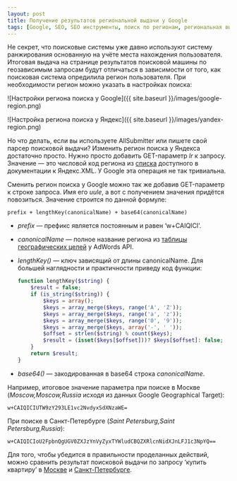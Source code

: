 ```yaml
---
layout: post
title: Получение результатов региональной выдачи у Google
tags: [Google, SEO, SEO инструменты, поиск по регионам, региональная выдача]
---
```


Не секрет, что поисковые системы уже давно используют систему ранжирования основанную на учёте места нахождения пользователя. Итоговая выдача на странице результатов поисковой машины по геозависимым запросам будут отличаться в зависимости от того, как поисковая система опредилила регион пользователя. При необходимости регион можно указать в настройках поиска:

![Настройки региона поиска у Google]({{ site.baseurl }}/images/google-region.png)

![Настройка региона поиска у Яндекс]({{ site.baseurl }}/images/yandex-region.png)

Но что делать, если вы используете AllSubmitter или пишете свой парсер поисковой выдачи? Изменить регион поиска у Яндекса достаточно просто. Нужно просто добавить GET-параметр *lr* к запросу. Значение — это числовой код региона из [списка](http://api.yandex.ru/xml/doc/dg/reference/regions.xml) доступного в документации к Яндекс.XML. У Google эта операция не так тривиальна.

Сменить регион поиска у Google можно так же добавив GET-параметр к строке запроса. Имя его *uule*, а вот с получением значения придётся повозиться. Значение строится по данной формуле:

```
prefix + lengthKey(canonicalName) + base64(canonicalName)
```

* *prefix* — префикс является постоянным и равен ‘w+CAIQICI’.

* *canonicalName* — полное название региона из [таблицы географических целей](https://developers.google.com/adwords/api/docs/appendix/geotargeting) у AdWords API.

* *lengthKey()* — ключ зависящий от длины canonicalName. Для большей наглядности и практичности приведу код функции:

  ```php
  function lengthKey($string) {
      $result = false;
      if (is_string($string)) {
          $keys = array();
          $keys = array_merge($keys, range('A', 'Z'));
          $keys = array_merge($keys, range('a', 'z'));
          $keys = array_merge($keys, range('0', '9'));
          $keys = array_merge($keys, array('-', ' '));
          $offset = strlen($string) % count($keys);
          $result = (isset($keys[$offset]))? $keys[$offset]: false;
      }
      return $result;
  }
  ```

* *base64()* — закодированная в base64 строка *canonicalName*.

Например, итоговое значение параметра при поиске в Москве (*Moscow,Moscow,Russia* исходя из данных Google Geographical Target):

```w+CAIQICIUTW9zY293LE1vc2NvdyxSdXNzaWE=```

При поиске в Санкт-Петербурге (*Saint Petersburg,Saint Petersburg,Russia*):

```w+CAIQICIoU2FpbnQgUGV0ZXJzYnVyZyxTYWludCBQZXRlcnNidXJnLFJ1c3NpYQ==```

Для того, чтобы убедится в правильности проделанных действий, можно сравнить результат поисковой выдачи по запросу ‘купить квартиру’ в [Москве](https://www.google.ru/search?q=%D0%BA%D1%83%D0%BF%D0%B8%D1%82%D1%8C%20%D0%BA%D0%B2%D0%B0%D1%80%D1%82%D0%B8%D1%80%D1%83&uule=w+CAIQICIUTW9zY293LE1vc2NvdyxSdXNzaWE=) и [Санкт-Петербурге](https://www.google.ru/search?q=%D0%BA%D1%83%D0%BF%D0%B8%D1%82%D1%8C%20%D0%BA%D0%B2%D0%B0%D1%80%D1%82%D0%B8%D1%80%D1%83&uule=w+CAIQICIoU2FpbnQgUGV0ZXJzYnVyZyxTYWludCBQZXRlcnNidXJnLFJ1c3NpYQ==).
